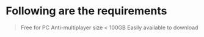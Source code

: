 # Following are the requirements

> Free for PC
> Anti-multiplayer
> size < 100GB
> Easily available to download
